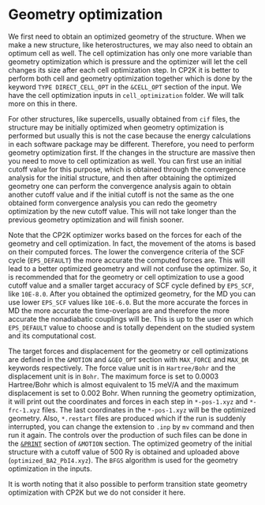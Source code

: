 # Geometry optimization

We first need to obtain an optimized geometry of the structure. When we make a new structure, like heterostructures, we may also need to obtain an optimum cell as well. The cell 
optimization has only one more variable than geometry optimization which is pressure and the optimizer will let the cell changes its size after each cell optimization step. In 
CP2K it is better to perform both cell and geometry optimization together which is done by the keyword `TYPE DIRECT_CELL_OPT` in the  `&CELL_OPT` section of the input. We have the cell optimization inputs in `cell_optimization` folder. We will talk more on this in there.

For other structures, like supercells, usually obtained from `cif` files, the structure may be initially optimized when geometry optimization is performed but usually this is not the case 
because the energy calculations in each software package may be different. Therefore, you need to perform geometry optimization first. If the changes in the structure are massive
then you need to move to cell optimization as well. You can first use an initial cutoff value for this purpose, which is obtained through the convergence analysis for the initial structure,
and then after obtaining the optimized geometry one can perform the convergence analysis again to obtain another cutoff value and if the initial cutoff is not the same as the one obtained 
form convergence analysis you can redo the geometry optimization by the new cutoff value. This will not take longer than the previous geometry optimization and will finish sooner. 

Note that the CP2K optimizer works based on the forces for each of the geometry and cell optimization. In fact, the movement of the atoms is based on their computed forces. The 
lower the convergence criteria of the SCF cycle (`EPS_DEFAULT`) the more accurate the computed forces are. This will lead to a better optimized geometry and will not confuse the 
optimizer. So, it is recommended that for the geometry or cell optimization to use a good cutoff value and a smaller target accuracy of SCF cycle defined by `EPS_SCF`, like `10E-8.0`. After you obtained the optimized 
geometry, for the MD you can use lower `EPS_SCF` values like `10E-6.0`. But the more accurate the forces in MD the more accurate the time-overlaps are and therefore the more accurate the nonadiabatic couplings will be. This is up to the user on which `EPS_DEFAULT` value to choose and is totally dependent on the studied system and its computational cost.


The target forces and displacement for the geometry or cell optimizations are defined in the `&MOTION` and `&GEO_OPT` section with `MAX_FORCE` and `MAX_DR` keywords 
respectively. The force value unit is in `Hartree/Bohr` and the displacement unit is in `Bohr`. The maximum force is set to 0.0003 Hartree/Bohr which is almost equivalent to 15 meV/A and the maximum displacement is set to 0.002 Bohr. When running the geometry optimization, it will print out the coordinates 
and forces in each step in `*-pos-1.xyz` and `*-frc-1.xyz` files. The last coordinates in the `*-pos-1.xyz` will be the optimized geometry. Also, `*.restart` files are produced
which if the run is suddenly interrupted, you can change the extension to `.inp` by `mv` command and then run it again. The controls over the production of such files can be 
done in the [`&PRINT`](https://manual.cp2k.org/trunk/CP2K_INPUT/MOTION/PRINT.html) section of `&MOTION` section. The optimized geometry of the initial structure with a cutoff 
value of 500 Ry is obtained and uploaded above (`optimized_BA2_PbI4.xyz`). The `BFGS` algorithm is used for the geometry optimization in the inputs.

It is worth noting that it also possible to perform transition state geometry optimization with CP2K but we do not consider it here.
